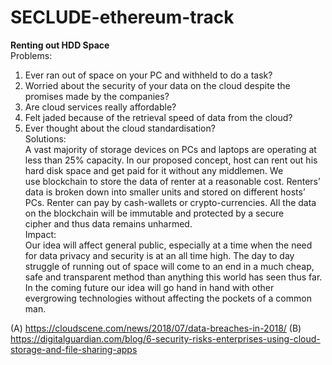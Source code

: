 # SECLUDE-ethereum-track

<b>Renting out HDD Space</b><br>
Problems:
1. Ever ran out of space on your PC and withheld to do a task?
2. Worried about the security of your data on the cloud despite the promises made by the companies?
3. Are cloud services really affordable?
4. Felt jaded because of the retrieval speed of data from the cloud?
5. Ever thought about the cloud standardisation? <br>
Solutions:<br>
A vast majority of storage devices on PCs and laptops are operating at less than 25% capacity. In our proposed concept, host can rent out his hard disk space and get paid for it without any middlemen. We use blockchain to store the data of renter at a reasonable cost. Renters’ data is broken down into smaller units and stored on different hosts’ PCs. Renter can pay by cash-wallets or crypto-currencies. All the data on the blockchain will be immutable and protected by a secure cipher and thus data remains unharmed.<br>
Impact:<br>
Our idea will affect general public, especially at a time when the need for data privacy and security is at an all time high. The day to day struggle of running out of space will come to an end in a much cheap, safe and transparent method than anything this world has seen thus far.
In the coming future our idea will go hand in hand with other evergrowing technologies without affecting the pockets of a common man.

(A) https://cloudscene.com/news/2018/07/data-breaches-in-2018/
(B) https://digitalguardian.com/blog/6-security-risks-enterprises-using-cloud-storage-and-file-sharing-apps
